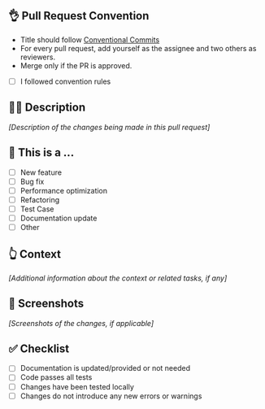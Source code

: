 ## 👌 Pull Request Convention

- Title should follow [Conventional Commits](https://www.conventionalcommits.org/en/v1.0.0/#summary)
- For every pull request, add yourself as the assignee and two others as reviewers.
- Merge only if the PR is approved.
- [ ] I followed convention rules

## 🧑‍⚖️ Description  

*[Description of the changes being made in this pull request]*

## 🤔 This is a ...

- [ ] New feature
- [ ] Bug fix
- [ ] Performance optimization
- [ ] Refactoring
- [ ] Test Case
- [ ] Documentation update
- [ ] Other

## 👆 Context

*[Additional information about the context or related tasks, if any]*

## 🌅 Screenshots

*[Screenshots of the changes, if applicable]*

## ✅ Checklist

- [ ] Documentation is updated/provided or not needed
- [ ] Code passes all tests
- [ ] Changes have been tested locally
- [ ] Changes do not introduce any new errors or warnings
